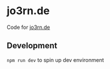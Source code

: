 # jo3rn.de

Code for [jo3rn.de](https://jo3rn.de)

## Development

`npm run dev` to spin up dev environment
